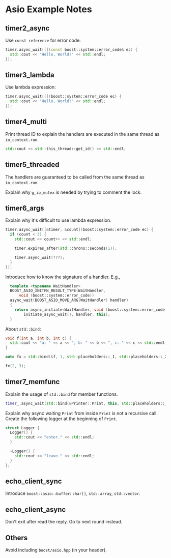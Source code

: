 # Asio Example Notes

## timer2_async

Use `const reference` for error code:

```cpp
timer.async_wait([](const boost::system::error_code& ec) {
  std::cout << "Hello, World!" << std::endl;
});
```

## timer3_lambda

Use lambda expression:

```cpp
timer.async_wait([](boost::system::error_code ec) {
  std::cout << "Hello, World!" << std::endl;
});
```

## timer4_multi

Print thread ID to explain the handlers are executed in the same thread as `io_context.run`.

```cpp
std::cout << std::this_thread::get_id() << std::endl;
```

## timer5_threaded

The handlers are guaranteed to be called from the same thread as `io_context.run`.

Explain why `g_io_mutex` is needed by trying to comment the lock.

## timer6_args

Explain why it's difficult to use lambda expression.

```cpp
timer.async_wait([&timer, &count](boost::system::error_code ec) {
  if (count < 3) {
    std::cout << count++ << std::endl;

    timer.expires_after(std::chrono::seconds(1));

    timer.async_wait(???);
  }
});
```

Introduce how to know the signature of a handler. E.g.,

```cpp
  template <typename WaitHandler>
  BOOST_ASIO_INITFN_RESULT_TYPE(WaitHandler,
      void (boost::system::error_code))
  async_wait(BOOST_ASIO_MOVE_ARG(WaitHandler) handler)
  {
    return async_initiate<WaitHandler, void (boost::system::error_code)>(
        initiate_async_wait(), handler, this);
  }

```

About `std::bind`:

```cpp
void f(int a, int b, int c) {
  std::cout << "a: " << a << ", b: " << b << ", c: " << c << std::endl;
}

auto fx = std::bind(&f, 1, std::placeholders::_1, std::placeholders::_2);

fx(2, 3);
```

## timer7_memfunc

Explain the usage of `std::bind` for member functions.

```cpp
timer_.async_wait(std::bind(&Printer::Print, this, std::placeholders::_1));
```

Explain why async waiting `Print` from inside `Print` is not a recursive call. Create the following logger at the beginning of `Print`.

```cpp
struct Logger {
  Logger() {
    std::cout << "enter." << std::endl;
  }

  ~Logger() {
    std::cout << "leave." << std::endl;
  }
};
```

## echo_client_sync

Introduce `boost::asio::buffer`: `char[]`, `std::array`, `std::vector`.

## echo_client_async

Don't exit after read the reply. Go to next round instead.

## Others

Avoid including `boost/asio.hpp` (in your header).

